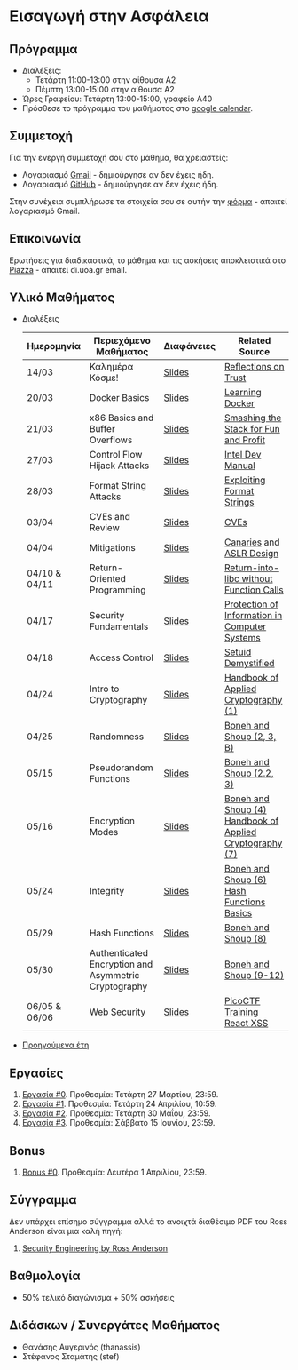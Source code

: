 #  Εισαγωγή στην Ασφάλεια

## Πρόγραμμα

* Διαλέξεις:
    * Τετάρτη 11:00-13:00 στην αίθουσα Α2
    * Πέμπτη 13:00-15:00 στην αίθουσα Α2
* Ώρες Γραφείου: Τετάρτη 13:00-15:00, γραφείο Α40
* Πρόσθεσε το πρόγραμμα του μαθήματος στο [google calendar](https://calendar.google.com/calendar/u/3?cid=Y19mMDU1MTYyMjcyYjI1ZjY5ZThhYjcxODY2OTYzMmNiOGJiYTc5MDJjYTYzYThlNTRiZGFhOGVjYTJkYTA0NDg0QGdyb3VwLmNhbGVuZGFyLmdvb2dsZS5jb20).


## Συμμετοχή

Για την ενεργή συμμετοχή σου στο μάθημα, θα χρειαστείς:

* Λογαριασμό [Gmail](https://accounts.google.com/SignUp) - δημιούργησε αν δεν έχεις ήδη.
* Λογαριασμό [GitHub](https://github.com/join) - δημιούργησε αν δεν έχεις ήδη. 

Στην συνέχεια συμπλήρωσε τα στοιχεία σου σε αυτήν την [φόρμα](https://forms.gle/bRigkcjeWZ4vvUJH9) - απαιτεί λογαριασμό Gmail.

## Επικοινωνία

Ερωτήσεις για διαδικαστικά, το μάθημα και τις ασκήσεις αποκλειστικά στο [Piazza](https://piazza.com/uoa.gr/spring2024/1c4cb7f) - απαιτεί di.uoa.gr email.

## Υλικό Μαθήματος

* Διαλέξεις

    | Ημερομηνία | Περιεχόμενο Μαθήματος | Διαφάνειες | Related Source |
    | --- | --- | --- | --- |
    | 14/03 | Καλημέρα Κόσμε! | [Slides](./resources/00-introduction.pdf) | [Reflections on Trust](https://www.cs.cmu.edu/~rdriley/487/papers/Thompson_1984_ReflectionsonTrustingTrust.pdf)|
    | 20/03 | Docker Basics | [Slides](./resources/01-docker-basics.pdf) | [Learning Docker](https://docker-curriculum.com/)|
    | 21/03 | x86 Basics and Buffer Overflows | [Slides](./resources/02-x86-buffer-overflows.pdf) | [Smashing the Stack for Fun and Profit](http://phrack.org/issues/49/14.html#article)|
    | 27/03 | Control Flow Hijack Attacks | [Slides](./resources/03-control-flow-hijacks.pdf) | [Intel Dev Manual](https://www.intel.com/content/www/us/en/developer/articles/technical/intel-sdm.html)|
    | 28/03 | Format String Attacks | [Slides](./resources/04-format-string-attacks.pdf) | [Exploiting Format Strings](https://cs155.stanford.edu/papers/formatstring-1.2.pdf)|
    | 03/04 | CVEs and Review | [Slides](./resources/05-cves-and-review.pdf) | [CVEs](https://en.wikipedia.org/wiki/Common_Vulnerabilities_and_Exposures)|
    | 04/04 | Mitigations | [Slides](./resources/06-mitigations.pdf) | [Canaries](https://lettieri.iet.unipi.it/hacking/canaries.pdf) and [ASLR Design](https://pax.grsecurity.net/docs/aslr.txt) |
    | 04/10 & 04/11 | Return-Oriented Programming | [Slides](./resources/07-08-return-oriented-programming.pdf) | [Return-into-libc without Function Calls](https://hovav.net/ucsd/dist/geometry.pdf) |
    | 04/17 | Security Fundamentals | [Slides](./resources/09-security-fundamentals.pdf) | [Protection of Information in Computer Systems](https://www.cl.cam.ac.uk/teaching/1011/R01/75-protection.pdf) |
    | 04/18 | Access Control | [Slides](./resources/10-access-control.pdf) | [Setuid Demystified](https://people.eecs.berkeley.edu/~daw/papers/setuid-usenix02.pdf) |
    | 04/24 | Intro to Cryptography | [Slides](./resources/11-intro-to-cryptography.pdf) | [Handbook of Applied Cryptography (1)](https://cacr.uwaterloo.ca/hac/about/chap1.pdf) |
    | 04/25 | Randomness | [Slides](./resources/12-randomness.pdf) | [Boneh and Shoup (2, 3, B)](https://crypto.stanford.edu/~dabo/cryptobook/BonehShoup_0_6.pdf) |
    | 05/15 | Pseudorandom Functions | [Slides](./resources/13-pseudorandom-functions.pdf) | [Boneh and Shoup (2.2, 3)](https://crypto.stanford.edu/~dabo/cryptobook/BonehShoup_0_6.pdf) |
    | 05/16 | Encryption Modes | [Slides](./resources/14-encryption-modes.pdf) | [Boneh and Shoup (4)](https://crypto.stanford.edu/~dabo/cryptobook/BonehShoup_0_6.pdf) [Handbook of Applied Cryptography (7)](https://cacr.uwaterloo.ca/hac/about/chap7.pdf) |
    | 05/24 | Integrity | [Slides](./resources/15-integrity.pdf) | [Boneh and Shoup (6)](https://crypto.stanford.edu/~dabo/cryptobook/BonehShoup_0_6.pdf) [Hash Functions Basics](https://web.cs.ucdavis.edu/~rogaway/papers/relates.pdf) |
    | 05/29 | Hash Functions | [Slides](./resources/16-hash-functions.pdf) | [Boneh and Shoup (8)](https://crypto.stanford.edu/~dabo/cryptobook/BonehShoup_0_6.pdf) |
    | 05/30 | Authenticated Encryption and Asymmetric Cryptography | [Slides](./resources/17-authenc-and-asymmetric-crypto.pdf) | [Boneh and Shoup (9-12)](https://crypto.stanford.edu/~dabo/cryptobook/BonehShoup_0_6.pdf) |
    | 06/05 & 06/06 | Web Security | [Slides](./resources/18-19-web-security.pdf) | [PicoCTF Training](https://picoctf.org/index.html#picogym) [React XSS](https://pragmaticwebsecurity.com/files/cheatsheets/reactxss.pdf)  |



* [Προηγούμενα έτη](https://ys13.chatzi.org/)

## Εργασίες

1. [Εργασία #0](https://classroom.github.com/a/db-uWx2-). Προθεσμία: Τετάρτη 27 Μαρτίου, 23:59.
2. [Εργασία #1](https://classroom.github.com/a/qAnqU1mN). Προθεσμία: Τετάρτη 24 Απριλίου, 10:59.
3. [Εργασία #2](https://classroom.github.com/a/jjRA4KHn). Προθεσμία: Τετάρτη 30 Μαΐου, 23:59.
4. [Εργασία #3](https://classroom.github.com/a/gkk-rpcd). Προθεσμία: Σάββατο 15 Ιουνίου, 23:59.

## Bonus

1. [Bonus #0](https://classroom.github.com/a/EHfMmJWb). Προθεσμία: Δευτέρα 1 Απριλίου, 23:59.

## Σύγγραμμα

Δεν υπάρχει επίσημο σύγγραμμα αλλά το ανοιχτά διαθέσιμο PDF του Ross Anderson είναι μια καλή πηγή:

1. [Security Engineering by Ross Anderson](https://github.com/tpn/pdfs/blob/master/Security%20Engineering%20-%20Ross%20Anderson%20(v1).pdf)

## Βαθμολογία

* 50% τελικό διαγώνισμα + 50% ασκήσεις

## Διδάσκων / Συνεργάτες Μαθήματος

* Θανάσης Αυγερινός (thanassis)
* Στέφανος Σταμάτης (stef)
